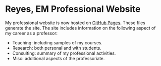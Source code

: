 # Reyes, EM Professional Website

My professional website is now hosted on [GitHub Pages](https://pages.github.com/).  These files generate the site.  The site includes information on the following aspect of my career as a professor:

  - Teaching: including samples of my courses.
  - Research: both personal and with students.
  - Consulting: summary of my professional activities.
  - Misc: additional aspects of the professoriate.
